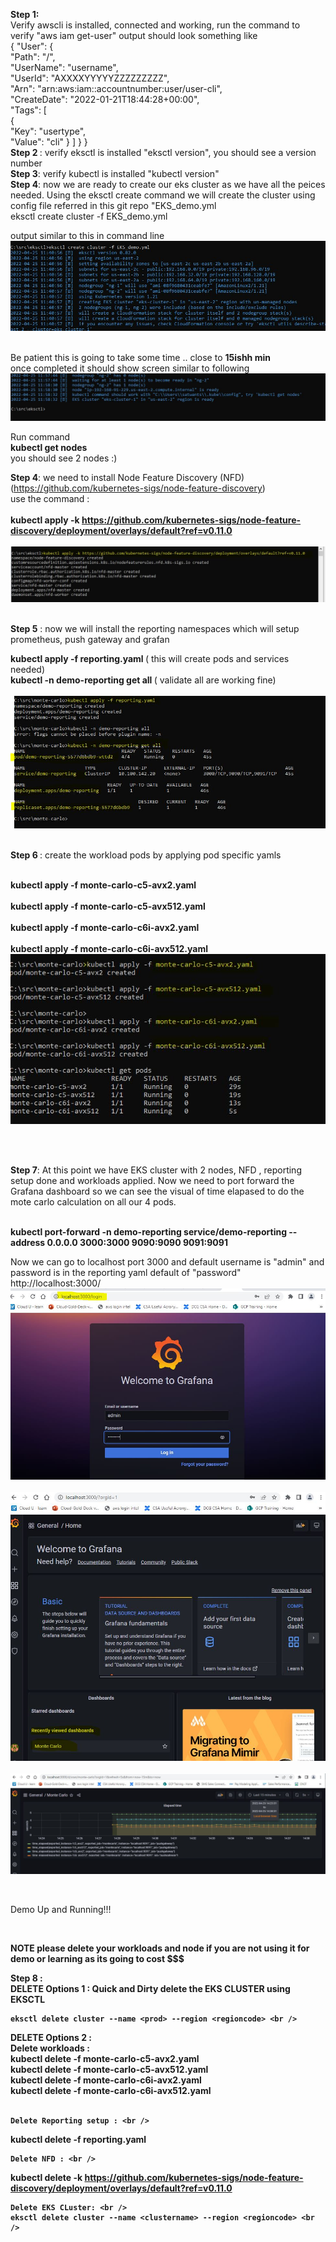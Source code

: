 <b>Step 1: </b><br/>
Verify awscli is installed, connected and working, run the command to verify "aws iam get-user"  output should look something like <br />
{
    "User": {<br />
        "Path": "/",<br />
        "UserName": "username",<br />
        "UserId": "AXXXXYYYYYZZZZZZZZZ",<br />
        "Arn": "arn:aws:iam::accountnumber:user/user-cli",<br />
        "CreateDate": "2022-01-21T18:44:28+00:00",<br />
        "Tags": [<br />
            {<br />
                "Key": "usertype",<br />
                "Value": "cli"
            }
                  ]
             }
        }
<br />
<b>Step 2 </b>: verify eksctl is installed "eksctl version",  you should see a version number <br />
<b>Step 3</b>: verify kubectl is installed "kubectl version" <br />
<b>Step 4</b>: now we are ready to create  our eks cluster as we have all the peices needed. Using the eksctl create command we will create the cluster using config file referred in this git repo  "EKS_demo.yml <br />
eksctl create cluster -f EKS_demo.yml <br />

output similar to this in command line
<img src="/images/1_eksctl_create.JPG" alt="eksctl create cluster" title="eksctl create cluster"> <br />
<br />

Be patient this is going to take some time .. close to <b>15ishh min</b> <br />
once completed it should show screen similar to following <br />
<img src="/images/2-eksctl_create_done.JPG" alt="eksctl create cluster done " title="eksctl create cluster done"> <br />

Run command <br />
<b>kubectl get nodes </b><br />
 you should see 2 nodes :) 
 
<b>Step 4</b>: we need to install Node Feature Discovery (NFD) (https://github.com/kubernetes-sigs/node-feature-discovery) <br />
use the command : <br /><br />
<b>kubectl apply -k https://github.com/kubernetes-sigs/node-feature-discovery/deployment/overlays/default?ref=v0.11.0 </b> <br />
<br />
<img src="/images/3_nfd_install.JPG" alt="kubectl NFD install" title="kubectl NFD install"> <br />
<br />

<b>Step 5</b> : now we will install the reporting namespaces which will setup prometheus, push gateway and grafan <br />

<b>kubectl apply -f reporting.yaml </b>  ( this will create pods and services needed)  <br />
<b>kubectl -n demo-reporting get all </b>  ( validate all are working fine)  <br />
<br />
<img src="/images/4_reporting_isntall.JPG" alt="kubectl reporting install" title="kubectl reporting install"> <br />
<br />


<b>Step 6 </b>: create the workload pods by applying pod specific yamls <br /><br />

<b>kubectl apply -f monte-carlo-c5-avx2.yaml </b> <br /><br />
<b>kubectl apply -f monte-carlo-c5-avx512.yaml </b><br /><br />
<b>kubectl apply -f monte-carlo-c6i-avx2.yaml </b><br /><br />
<b>kubectl apply -f monte-carlo-c6i-avx512.yaml </b><br />
<img src="/images/5_workloadpods.JPG" alt="kubectl pod workload" title="kubectl pod workload"> <br />
<br />

<br />

<b>Step 7</b>: At this point we have EKS cluster with 2 nodes, NFD , reporting setup done and workloads applied. Now we need to port forward the Grafana dashboard so we can see the visual of time elapased to do the mote carlo calculation on all our 4 pods. <br /><br />

<b>kubectl port-forward -n demo-reporting service/demo-reporting --address 0.0.0.0 3000:3000 9090:9090 9091:9091 </b> <br />

Now we can go to localhost port 3000 and default username is "admin" and password is in the reporting yaml default of "password" <br />
http://localhost:3000/ 
<br />
<img src="/images/6_grafana_login.JPG" alt="grafana login" title="grafana login"> <br />
<br />
<img src="/images/7_grafana_dashboard.JPG" alt="grafana select dashboard" title="grafana select dashboard"> <br />
<br />
<img src="/images/8_final_dashboard.JPG" alt="grafana final dashboard" title="grafana final dashboard"> <br />

<br />

<h16>Demo Up and Running!!!</h16>

<br />

<b> NOTE please delete your workloads and node if you are not using it for demo or learning as its going to cost $$$ <b>
    
 Step 8 : <br />
DELETE Options  1 : Quick and Dirty delete the EKS CLUSTER using EKSCTL <br />
    
    eksctl delete cluster --name <prod> --region <regioncode> <br />
    
  DELETE Options  2 :  <br />
  Delete workloads :    <br />
<b>kubectl delete -f monte-carlo-c5-avx2.yaml</b> <br />
<b>kubectl delete -f monte-carlo-c5-avx512.yaml </b><br />
<b>kubectl delete -f monte-carlo-c6i-avx2.yaml</b> <br />
<b>kubectl delete -f monte-carlo-c6i-avx512.yaml</b> <br />
  <br />
    
    Delete Reporting setup : <br />
 <b>   kubectl delete -f reporting.yaml</b>
    <br />
    
    Delete NFD : <br />
    
   <b>  kubectl delete -k https://github.com/kubernetes-sigs/node-feature-discovery/deployment/overlays/default?ref=v0.11.0  </b>
    <br />
    
    Delete EKS CLuster: <br />
    eksctl delete cluster --name <clustername> --region <regioncode> <br />
